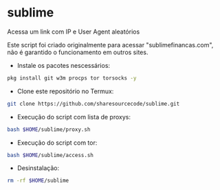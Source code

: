 # sublime
Acessa um link com IP e User Agent aleatórios

Este script foi criado originalmente para acessar "sublimefinancas.com", não é garantido o funcionamento em outros sites.
* Instale os pacotes nescessários:
```bash
pkg install git w3m procps tor torsocks -y
```

* Clone este repositório no Termux:
```bash
git clone https://github.com/sharesourcecode/sublime.git
```
* Execução do script com lista de proxys:
```bash
bash $HOME/sublime/proxy.sh
```
* Execução do script com tor:
```bash
bash $HOME/sublime/access.sh
```
* Desinstalação:
```bash
rm -rf $HOME/sublime
```
